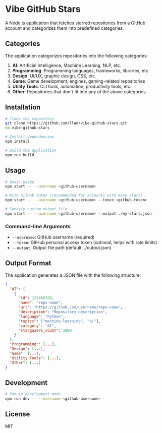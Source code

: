 # Vibe GitHub Stars

A Node.js application that fetches starred repositories from a GitHub account and categorizes them into predefined categories.

## Categories

The application categorizes repositories into the following categories:

1. **AI**: Artificial Intelligence, Machine Learning, NLP, etc.
2. **Programming**: Programming languages, frameworks, libraries, etc.
3. **Design**: UI/UX, graphic design, CSS, etc.
4. **Game**: Game development, engines, gaming-related repositories
5. **Utility Tools**: CLI tools, automation, productivity tools, etc.
6. **Other**: Repositories that don't fit into any of the above categories

## Installation

```bash
# Clone the repository
git clone https://github.com/llun/vibe-github-stars.git
cd vibe-github-stars

# Install dependencies
npm install

# Build the application
npm run build
```

## Usage

```bash
# Basic usage
npm start -- --username <github-username>

# With GitHub token (recommended for accounts with many stars)
npm start -- --username <github-username> --token <github-token>

# Specify custom output file
npm start -- --username <github-username> --output ./my-stars.json
```

### Command-line Arguments

- `--username`: GitHub username (required)
- `--token`: GitHub personal access token (optional, helps with rate limits)
- `--output`: Output file path (default: ./output.json)

## Output Format

The application generates a JSON file with the following structure:

```json
{
  "AI": [
    {
      "id": 123456789,
      "name": "repo-name",
      "url": "https://github.com/username/repo-name",
      "description": "Repository description",
      "language": "Python",
      "topics": ["machine-learning", "ai"],
      "category": "AI",
      "stargazers_count": 1000
    }
  ],
  "Programming": [...],
  "Design": [...],
  "Game": [...],
  "Utility Tools": [...],
  "Other": [...]
}
```

## Development

```bash
# Run in development mode
npm run dev -- --username <github-username>
```

## License

MIT
